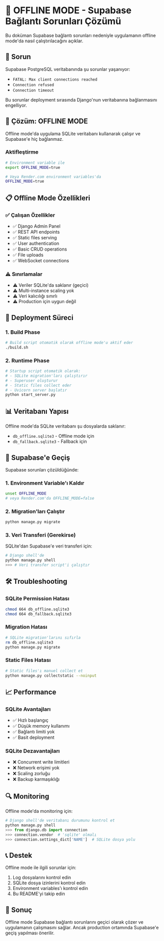 # 🚫 OFFLINE MODE - Supabase Bağlantı Sorunları Çözümü

Bu doküman Supabase bağlantı sorunları nedeniyle uygulamanın offline mode'da nasıl çalıştırılacağını açıklar.

## 🚨 Sorun

Supabase PostgreSQL veritabanında şu sorunlar yaşanıyor:
- `FATAL: Max client connections reached`
- `Connection refused`
- `Connection timeout`

Bu sorunlar deployment sırasında Django'nun veritabanına bağlanmasını engelliyor.

## 🔧 Çözüm: OFFLINE MODE

Offline mode'da uygulama SQLite veritabanı kullanarak çalışır ve Supabase'e hiç bağlanmaz.

### Aktifleştirme

```bash
# Environment variable ile
export OFFLINE_MODE=true

# Veya Render.com environment variables'da
OFFLINE_MODE=true
```

## 📋 Offline Mode Özellikleri

### ✅ Çalışan Özellikler
- ✅ Django Admin Panel
- ✅ REST API endpoints
- ✅ Static files serving
- ✅ User authentication
- ✅ Basic CRUD operations
- ✅ File uploads
- ✅ WebSocket connections

### ⚠️ Sınırlamalar
- ⚠️ Veriler SQLite'da saklanır (geçici)
- ⚠️ Multi-instance scaling yok
- ⚠️ Veri kalıcılığı sınırlı
- ⚠️ Production için uygun değil

## 🚀 Deployment Süreci

### 1. Build Phase
```bash
# Build script otomatik olarak offline mode'u aktif eder
./build.sh
```

### 2. Runtime Phase
```bash
# Startup script otomatik olarak:
# - SQLite migration'ları çalıştırır
# - Superuser oluşturur
# - Static files collect eder
# - Uvicorn server başlatır
python start_server.py
```

## 📊 Veritabanı Yapısı

Offline mode'da SQLite veritabanı şu dosyalarda saklanır:
- `db_offline.sqlite3` - Offline mode için
- `db_fallback.sqlite3` - Fallback için

## 🔄 Supabase'e Geçiş

Supabase sorunları çözüldüğünde:

### 1. Environment Variable'ı Kaldır
```bash
unset OFFLINE_MODE
# veya Render.com'da OFFLINE_MODE=false
```

### 2. Migration'ları Çalıştır
```bash
python manage.py migrate
```

### 3. Veri Transferi (Gerekirse)
SQLite'dan Supabase'e veri transferi için:
```python
# Django shell'de
python manage.py shell
>>> # Veri transfer script'i çalıştır
```

## 🛠️ Troubleshooting

### SQLite Permission Hatası
```bash
chmod 664 db_offline.sqlite3
chmod 664 db_fallback.sqlite3
```

### Migration Hatası
```bash
# SQLite migration'larını sıfırla
rm db_offline.sqlite3
python manage.py migrate
```

### Static Files Hatası
```bash
# Static files'ı manuel collect et
python manage.py collectstatic --noinput
```

## 📈 Performance

### SQLite Avantajları
- ✅ Hızlı başlangıç
- ✅ Düşük memory kullanımı
- ✅ Bağlantı limiti yok
- ✅ Basit deployment

### SQLite Dezavantajları
- ❌ Concurrent write limitleri
- ❌ Network erişimi yok
- ❌ Scaling zorluğu
- ❌ Backup karmaşıklığı

## 🔍 Monitoring

Offline mode'da monitoring için:

```python
# Django shell'de veritabanı durumunu kontrol et
python manage.py shell
>>> from django.db import connection
>>> connection.vendor  # 'sqlite' olmalı
>>> connection.settings_dict['NAME']  # SQLite dosya yolu
```

## 📞 Destek

Offline mode ile ilgili sorunlar için:
1. Log dosyalarını kontrol edin
2. SQLite dosya izinlerini kontrol edin
3. Environment variables'ı kontrol edin
4. Bu README'yi takip edin

## 🎯 Sonuç

Offline mode Supabase bağlantı sorunlarını geçici olarak çözer ve uygulamanın çalışmasını sağlar. Ancak production ortamında Supabase'e geçiş yapılması önerilir.
